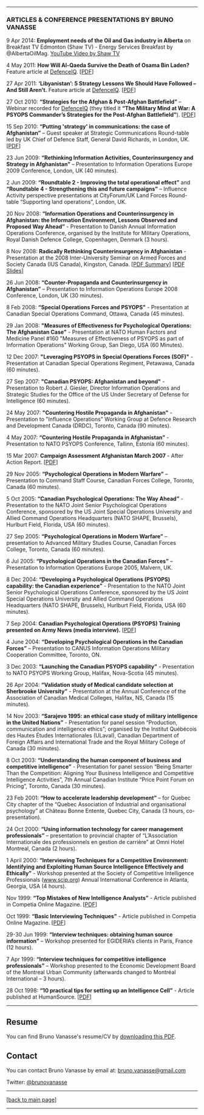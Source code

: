 ***  
### ARTICLES & CONFERENCE PRESENTATIONS BY BRUNO VANASSE

9 Apr 2014: **Employment needs of the Oil and Gas industry in Alberta** on Breakfast TV Edmonton (Shaw TV) - Energy Services Breakfast by @AlbertaOilMag. [YouTube Video by Shaw TV](https://www.youtube.com/watch?v=4wTLN24ESqs)

4 May 2011: **How Will Al-Qaeda Survive the Death of Osama Bin Laden?** Feature article at [DefenceIQ](https://www.defenceiq.com/air-land-and-sea-defence-services/articles/how-will-al-qaeda-survive-the-death-of-osama-bin-l). [[PDF](2011-05-03_Al-Qaeda_Bin_Laden_Defence-IQ.pdf)]
 
27 Apr 2011: **‘Libyanistan’: 5 Strategy Lessons We Should Have Followed – And Still Aren’t.** Feature article at [DefenceIQ](https://www.defenceiq.com/air-land-and-sea-defence-services/articles/libyafghanistan-5-strategies-we-should-have-follo). [[PDF](2011-04-26_Libyanistan_Defence-IQ.pdf)]

27 Oct 2010: **“Strategies for the Afghan & Post-Afghan Battlefield”** – Webinar recorded for [DefenceIQ](https://www.defenceiq.com/army-and-land-forces/webinars/the-military-mind-at-war-a-psyops-commander-s-stra) (they titled it **“The Military Mind at War: A PSYOPS Commander’s Strategies for the Post-Afghan Battlefield”**). [[PDF](2010-10-27_Strategies-Post-Afghan-Battlefield_BrunoVanasse.com.pdf)]

15 Sep 2010: **“Putting 'strategy' in communications: the case of Afghanistan”** – Guest speaker at Strategic Communications Round-table led by UK Chief of Defence Staff, General David Richards, in London, UK. [[PDF](2010-09-15_Strategy-communications-Afghan-case_BrunoVanasse.com.pdf)]

23 Jun 2009: **“Rethinking Information Activities, Counterinsurgency and Strategy in Afghanistan”** – Presentation to Information Operations Europe 2009 Conference, London, UK (40 minutes).

2 Jun 2009: **“Roundtable 2 - Improving the total operational effect”** and **“Roundtable 4 - Strengthening this and future campaigns”** – Influence Activity perspective presentations at CityForum/UK Land Forces Round-table “Supporting land operations”, London, UK.

20 Nov 2008: **“Information Operations and Counterinsurgency in Afghanistan: the Information Environment, Lessons Observed and Proposed Way Ahead”** - Presentation to Danish Annual Information Operations Conference, organised by the Institute for Military Operations, Royal Danish Defence College, Copenhagen, Denmark (3 hours).

8 Nov 2008: **Radically Rethinking Counterinsurgency in Afghanistan** - Presentation at the 2008 Inter-University Seminar on Armed Forces and Society Canada (IUS Canada), Kingston, Canada. [[PDF Summary](2008-11-08_Radically-Rethinking-Counterinsurgency-Strategy-Afghanistan_brunovanasse.com.pdf)] [[PDF Slides](2008-11-08_Lt-Col_Bruno_Vanasse_IUS_Canada.pdf)]

26 Jun 2008: **“Counter-Propaganda and Counterinsurgency in Afghanistan”** – Presentation to Information Operations Europe 2008 Conference, London, UK (30 minutes).

8 Feb 2008: **“Special Operations Forces and PSYOPS"** - Presentation at Canadian Special Operations Command, Ottawa, Canada (45 minutes).

29 Jan 2008: **"Measures of Effectiveness for Psychological Operations: The Afghanistan Case"** - Presentation at NATO Human Factors and Medicine Panel #160 "Measures of Effectiveness of PSYOPS as part of Information Operations" Working Group, San Diego, USA (60 Minutes).

12 Dec 2007: **"Leveraging PSYOPS in Special Operations Forces (SOF)"** - Presentation at Canadian Special Operations Regiment, Petawawa, Canada (60 minutes).

27 Sep 2007: **"Canadian PSYOPS: Afghanistan and beyond"** - Presentation to Robert J. Giesler, Director Information Operations and Strategic Studies for the Office of the US Under Secretary of Defense for Intelligence (60 minutes).
 
24 May 2007: **"Countering Hostile Propaganda in Afghanistan"** - Presentation to "Influence Operations" Working Group at Defence Research and Development Canada (DRDC), Toronto, Canada (90 minutes).

4 May 2007: **“Countering Hostile Propaganda in Afghanistan”** - Presentation to NATO PSYOPS Conference, Tallinn, Estonia (60 minutes).

15 Mar 2007: **Campaign Assessment Afghanistan March 2007** - After Action Report. [[PDF](2007-03-15_Campaign-Assessment-Afghanistan_BrunoVanasse.com.pdf)]

29 Nov 2005: **“Psychological Operations in Modern Warfare”** – Presentation to Command Staff Course, Canadian Forces College, Toronto, Canada (60 minutes).

5 Oct 2005: **“Canadian Psychological Operations: The Way Ahead”** - Presentation to the NATO Joint Senior Psychological Operations Conference, sponsored by the US Joint Special Operations University and Allied Command Operations Headquarters (NATO SHAPE, Brussels), Hurlburt Field, Florida, USA (60 minutes).

27 Sep 2005:	**“Psychological Operations in Modern Warfare”** – presentation to Advanced Military Studies Course, Canadian Forces College, Toronto, Canada (60 minutes).

6 Jul 2005: **“Psychological Operations in the Canadian Forces”** – Presentation to Information Operations Europe 2005, Malvern, UK.

8 Dec 2004:  **“Developing a Psychological Operations (PSYOPS) capability: the Canadian experience”** - Presentation to the NATO Joint Senior Psychological Operations Conference, sponsored by the US Joint Special Operations University and Allied Command Operations Headquarters (NATO SHAPE, Brussels), Hurlburt Field, Florida, USA (60 minutes).

7 Sep 2004: **Canadian Psychological Operations (PSYOPS) Training presented on Army News (media interview).** [[PDF](2004-09-07_Canadian-PSYOPS-Training_Army-News_Bruno_Vanasse.com.pdf)]

4 June 2004: **“Developing Psychological Operations in the Canadian Forces”** – Presentation to CANUS Information Operations Military Cooperation Committee, Toronto, ON.

3 Dec 2003: **“Launching the Canadian PSYOPS capability”** - Presentation to NATO PSYOPS Working Group, Halifax, Nova-Scotia (45 minutes).

26 Apr 2004: **“Validation study of Medical candidate selection at Sherbrooke University”** - Presentation at the Annual Conference of the Association of Canadian Medical Colleges, Halifax, NS, Canada (15 minutes).

14 Nov 2003:	**“Sarajevo 1995: an ethical case study of military intelligence in the United Nations”** - Presentation for panel session “Production, communication and intelligence ethics”; organised by the Institut Québécois des Hautes Études Internationales (ULaval), Canadian Department of Foreign Affairs and International Trade and the Royal Military College of Canada (30 minutes). 

8 Oct 2003: **“Understanding the human component of business and competitive intelligence”** - Presentation for panel session “Being Smarter Than the Competition: Aligning Your Business Intelligence and Competitive Intelligence Activities”, 7th Annual Canadian Institute “Price Point Forum on Pricing”, Toronto, Canada (30 minutes). 

23 Feb 2001: **“How to accelerate leadership development”** – for Quebec City chapter of the “Quebec Association of Industrial and organisational psychology” at Château Bonne Entente, Quebec City, Canada (3 hours, co-presentation). 

24 Oct 2000: **“Using information technology for career management professionals”** – presentation to provincial chapter of “L’Association Internationale des professionnels en gestion de carrière” at Omni Hotel Montreal, Canada (2 hours).

1 April 2000: **“Interviewing Techniques for a Competitive Environment: Identifying and Exploiting Human Source Intelligence Effectively and Ethically”** - Workshop presented at the Society of Competitive Intelligence Professionals (www.scip.org) Annual International Conference in Atlanta, Georgia, USA (4 hours).

Nov 1999: **“Top Mistakes of New Intelligence Analysts”** - Article published in Competia Online Magazine. [[PDF](1999-03-01_Top-Mistakes-New-Intelligence-Analysts_BrunoVanasse.com.pdf)]

Oct 1999: **“Basic Interviewing Techniques”** - Article published in Competia Online Magazine. [[PDF](1999-02-01_Basic_Interviewing_Techniques_BrunoVanasse.com.pdf)]

29-30 Jun 1999: **“Interview techniques: obtaining human source information”** – Workshop presented for EGIDERIA’s clients in Paris, France (12 hours). 

7 Apr 1999: **“Interview techniques for competitive intelligence professionals”** – Workshop presented to the Economic Development Board of the Montreal Urban Community (afterwards changed to Montréal International – 3 hours).

28 Oct 1998: **“10 practical tips for setting up an Intelligence Cell”** - Article published at HumanSource. [[PDF](1998-10-28_10-practical-tips-Intelligence-Cell_BrunoVanasse.com.pdf)]

***  

## Resume

You can find Bruno Vanasse's resume/CV by [downloading this PDF](https://brunovanasse.github.io/Bruno_Vanasse.pdf).


## Contact 

You can contact Bruno Vanasse by email at: <bruno.vanasse@gmail.com> 

Twitter: [@brunovanasse](https://twitter.com/brunovanasse)

* * *

[[back to main page](https://brunovanasse.github.io)]

* * *


